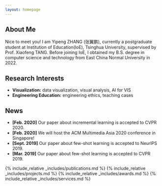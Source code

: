 ```yaml
---
layout: homepage
---
```


## About Me

Nice to meet you! I am Yipeng ZHANG (张翼鹏), currently a postgraduate student at Institution of Education(IoE), Tsinghua University, supervised by Prof. Xiaofeng TANG. Before joining IoE, I obtained my B.S. degree in computer science and technology from East China Normal University in 2022.

## Research Interests

- **Visualization:** data visualization, visual analysis, AI for VIS
- **Engineering Education:** engineering ethics, teaching cases

## News

- **[Feb. 2020]** Our paper about incremental learning is accepted to CVPR 2020.
- **[Feb. 2020]** We will host the ACM Multimedia Asia 2020 conference in Singapore!
- **[Sept. 2019]** Our paper about few-shot learning is accepted to NeurIPS 2019.
- **[Mar. 2019]** Our paper about few-shot learning is accepted to CVPR 2019.

{% include_relative _includes/publications.md %}
{% include_relative _includes/projects.md %}
{% include_relative _includes/awards.md %}
{% include_relative _includes/services.md %}

